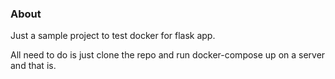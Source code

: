 ### About
Just a sample project to test docker for flask app.

All need to do is just clone the repo and run docker-compose up on a server and that is.
